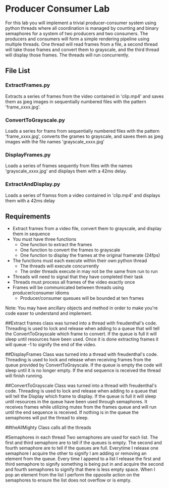 # Producer Consumer Lab

For this lab you will implement a trivial producer-consumer system using
python threads where all coordination is managed by counting and binary
semaphores for a system of two producers and two consumers. The producers and
consumers will form a simple rendering pipeline using multiple threads. One
thread will read frames from a file, a second thread will take those frames
and convert them to grayscale, and the third thread will display those
frames. The threads will run concurrently.

## File List
### ExtractFrames.py
Extracts a series of frames from the video contained in 'clip.mp4' and saves 
them as jpeg images in sequentially numbered files with the pattern
'frame_xxxx.jpg'.

### ConvertToGrayscale.py
Loads a series for frams from sequentially numbered files with the pattern
'frame_xxxx.jpg', converts the grames to grayscale, and saves them as jpeg
images with the file names 'grayscale_xxxx.jpg'

### DisplayFrames.py
Loads a series of frames sequently from files with the names
'grayscale_xxxx.jpg' and displays them with a 42ms delay.

### ExtractAndDisplay.py
Loads a series of framss from a video contained in 'clip.mp4' and displays 
them with a 42ms delay

## Requirements
* Extract frames from a video file, convert them to grayscale, and display
them in sequence
* You must have three functions
  * One function to extract the frames
  * One function to convert the frames to grayscale
  * One function to display the frames at the original framerate (24fps)
* The functions must each execute within their own python thread
  * The threads will execute concurrently
  * The order threads execute in may not be the same from run to run
* Threads will need to signal that they have completed their task
* Threads must process all frames of the video exactly once
* Frames will be communicated between threads using producer/consumer idioms
  * Producer/consumer quesues will be bounded at ten frames

Note: You may have ancillary objects and method in order to make you're code easer to understand and implement.

##Extract frames
class was turned into a thread with freudenthal's code. Threading 
is used to lock and release when adding to a queue that will tell the ConvertToGrayscale which frame to
convert. If the queue is full it will sleep until resources have been used. Once
it is done extracting frames it will queue -1 to signify the end of the video.

##DisplayFrames
Class was turned into a thread with freudenthal's code. Threading is used 
to lock and release when receiving frames from the queue provided by
ConvertToGrayscale. If the queue is empty the code will sleep until it is no longer empty.
If the end sequence is received the thread will finish running.

##ConvertToGrayscale
Class was turned into a thread with freudenthal's code. Threading 
is used to lock and release when adding to a queue that will tell the Display
which frame to display. If the queue is full it will sleep until resources  in the queue have been used through semaphores. 
It receives frames while utilizing mutex from the frames queue and will run until the end sequence is received. If 
nothing is in the queue the semaphores will put the thread to sleep.

##theAllMighty
Class calls all the threads

#Semaphores in each thread
Two semaphores are used for each list. The first and third semaphore are to tell if the queues is empty. 
The second and fourth semaphore are to tell if the queues are full. Everytime I release one semaphore I 
acquire the other to signify I am adding or removing an element from the queue. Every time I append to a list
I release the first and third semaphore to signify something is being put in and acquire the second and
fourth semaphores to signify that there is less empty space. When I pop an element from the list I 
perform the opposite action on the semaphores to ensure the list does not overflow or is empty.
